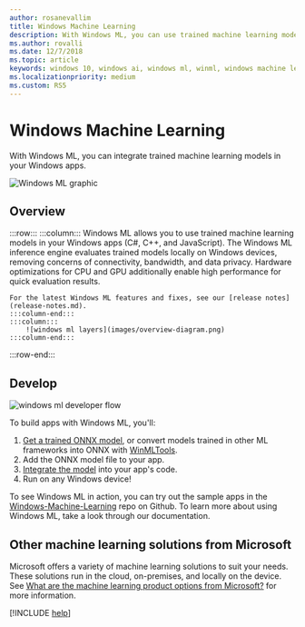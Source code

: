 ```yaml
---
author: rosanevallim
title: Windows Machine Learning
description: With Windows ML, you can use trained machine learning models in your Windows applications.
ms.author: rovalli
ms.date: 12/7/2018
ms.topic: article
keywords: windows 10, windows ai, windows ml, winml, windows machine learning
ms.localizationpriority: medium
ms.custom: RS5
---
```


# Windows Machine Learning

With Windows ML, you can integrate trained machine learning models in your Windows apps.

![Windows ML graphic](images/winml-graphic.png)

## Overview

:::row:::
    :::column:::
    Windows ML allows you to use trained machine learning models in your Windows apps (C#, C++, and JavaScript). The Windows ML inference engine evaluates trained models locally on Windows devices, removing concerns of connectivity, bandwidth, and data privacy. Hardware optimizations for CPU and GPU additionally enable high performance for quick evaluation results.

    For the latest Windows ML features and fixes, see our [release notes](release-notes.md).
    :::column-end:::
    :::column:::
        ![windows ml layers](images/overview-diagram.png)
    :::column-end:::
:::row-end:::

## Develop

![windows ml developer flow](images/winml-flow.png)

To build apps with Windows ML, you'll:

1. [Get a trained ONNX model](get-onnx-model.md), or convert models trained in other ML frameworks into ONNX with [WinMLTools](convert-model-winmltools.md).
1. Add the ONNX model file to your app.
1. [Integrate the model](integrate-model.md) into your app's code.
1. Run on any Windows device!

To see Windows ML in action, you can try out the sample apps in the [Windows-Machine-Learning](https://github.com/Microsoft/Windows-Machine-Learning/tree/master) repo on Github. To learn more about using Windows ML, take a look through our documentation.

## Other machine learning solutions from Microsoft

Microsoft offers a variety of machine learning solutions to suit your needs. These solutions run in the cloud, on-premises, and locally on the device. See [What are the machine learning product options from Microsoft?](https://docs.microsoft.com/azure/machine-learning/service/overview-more-machine-learning) for more information.

[!INCLUDE [help](includes/get-help.md)]
